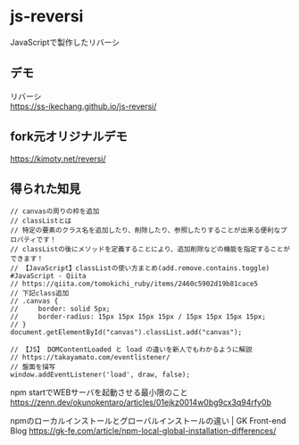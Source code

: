 # js-reversi

JavaScriptで製作したリバーシ

## デモ

リバーシ  
https://ss-ikechang.github.io/js-reversi/

## fork元オリジナルデモ

https://kimoty.net/reversi/

## 得られた知見

```
// canvasの周りの枠を追加
// classListとは
// 特定の要素のクラス名を追加したり、削除したり、参照したりすることが出来る便利なプロパティです！
// classListの後にメソッドを定義することにより、追加削除などの機能を指定することができます！
// 【JavaScript】classListの使い方まとめ(add.remove.contains.toggle) #JavaScript - Qiita
// https://qiita.com/tomokichi_ruby/items/2460c5902d19b81cace5
// 下記class追加
// .canvas {
//     border: solid 5px;
//     border-radius: 15px 15px 15px 15px / 15px 15px 15px 15px;
// }
document.getElementById("canvas").classList.add("canvas");
```

```
// 【JS】 DOMContentLoaded と load の違いを新人でもわかるように解説
// https://takayamato.com/eventlistener/
// 盤面を描写
window.addEventListener('load', draw, false);
```

npm startでWEBサーバを起動させる最小限のこと
https://zenn.dev/okunokentaro/articles/01ejkz0014w0bg9cx3q94rfy0b

npmのローカルインストールとグローバルインストールの違い | GK Front-end Blog
https://gk-fe.com/article/npm-local-global-installation-differences/
